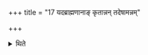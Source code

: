 +++
title = "17 यदब्राह्मणानाङ् कृतान्नन् तदेषामन्नम्"

+++

<details><summary>थिते</summary>

17. Whatever food is prepared for non-brahmins (Kṣatriyas and Vaiśyas) should be the food of these (guards).  
</details>

